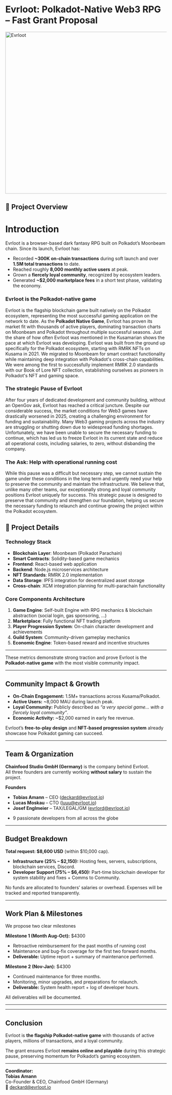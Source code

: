 


# Evrloot: Polkadot-Native Web3 RPG – Fast Grant Proposal


[<img width="750" height="506" alt="Evrloot" src="https://github.com/user-attachments/assets/78949042-9991-4341-a71a-ebcd709b3fce" />](https://youtu.be/RAvca9ur9CQ)




## 🔎 Project Overview

# Introduction
Evrloot is a browser-based dark fantasy RPG built on Polkadot’s Moonbeam chain. Since its launch, Evrloot has:

- Recorded **~300K on-chain transactions** during soft launch and over **1.5M total transactions** to date.
- Reached roughly **8,000 monthly active users** at peak.
- Grown a **fiercely loyal community**, recognized by ecosystem leaders.
- Generated **~$2,000 marketplace fees** in a short test phase, validating the economy.

### Evrloot is the Polkadot-native game
Evrloot is the flagship blockchain game built natively on the Polkadot ecosystem, representing the most successful gaming application on the network to date. As the **Polkadot Native Game**, Evrloot has proven its market fit with thousands of active players, dominating transaction charts on Moonbeam and Polkadot throughout multiple successful seasons. Just the share of how often Evrloot was mentioned in the Kusamarian shows the pace at which Evrloot was developing. 
Evrloot was built from the ground up specifically for the Polkadot ecosystem, starting with RMRK NFTs on Kusama in 2021. We migrated to Moonbeam for smart contract functionality while maintaining deep integration with Polkadot's cross-chain capabilities. We were among the first to successfully implement RMRK 2.0 standards with our Book of Lore NFT collection, establishing ourselves as pioneers in Polkadot's NFT and gaming space.

### The strategic Pause of Evrloot
After four years of dedicated development and community building, without an OpenGov ask, Evrloot has reached a critical juncture. Despite our considerable success, the market conditions for Web3 games have drastically worsened in 2025, creating a challenging environment for funding and sustainability. Many Web3 gaming projects across the industry are struggling or shutting down due to widespread funding shortages. 
Unfortunately, we have been unable to secure the necessary funding to continue, which has led us to freeze Evrloot in its current state and reduce all operational costs, including salaries, to zero, without disbanding the company. 

### The Ask: Help with operational running cost
While this pause was a difficult but necessary step, we cannot sustain the game under these conditions in the long term and urgently need your help to preserve the community and maintain the infrastructure. We believe that, unlike many other teams, our exceptionally strong and loyal community positions Evrloot uniquely for success. This strategic pause is designed to preserve that community and strengthen our foundation, helping us secure the necessary funding to relaunch and continue growing the project within the Polkadot ecosystem.


## 🥗 Project Details

### Technology Stack
- **Blockchain Layer**: Moonbeam (Polkadot Parachain)
- **Smart Contracts**: Solidity-based game mechanics
- **Frontend**: React-based web application
- **Backend**: Node.js microservices architecture
- **NFT Standards**: RMRK 2.0 implementation
- **Data Storage**: IPFS integration for decentralized asset storage
- **Cross-chain**: XCM integration planning for multi-parachain functionality

### Core Components Architecture
1. **Game Engine**: Self-built Engine with RPG mechanics & blockchain abstraction (social login, gas sponsoring, ...)
2. **Marketplace**: Fully functional NFT trading platform
3. **Player Progression System**: On-chain character development and achievements
4. **Guild System**: Community-driven gameplay mechanics
5. **Economic Engine**: Token-based reward and incentive structures



---




These metrics demonstrate strong traction and prove Evrloot is the **Polkadot-native game** with the most visible community impact.

---

## Community Impact & Growth
- **On-Chain Engagement:** 1.5M+ transactions across Kusama/Polkadot.  
- **Active Users:** ~8,000 MAU during launch peak.  
- **Loyal Community:** Publicly described as *“a very special game… with a fiercely loyal community”*.  
- **Economic Activity:** ~$2,000 earned in early fee revenue.  

Evrloot’s **free-to-play design** and **NFT-based progression system** already showcase how Polkadot gaming can succeed.

---

## Team & Organization
**Chainfood Studio GmbH (Germany)** is the company behind Evrloot.  
All three founders are currently working **without salary** to sustain the project.

**Founders**
- **Tobias Amann** – CEO (deckard@evrloot.io)  
- **Lucas Moskau** – CTO (luuu@evrloot.io)  
- **Josef Englmeier** – TAX/LEGAL/GM (evrlord@evrloot.io)  

+ 9 passionate developers from all across the globe

---

## Budget Breakdown
**Total request: $8,600 USD** (within $10,000 cap).

- **Infrastructure (25% – $2,150):** Hosting fees, servers, subscriptions, blockchain services, Discord.  
- **Developer Support (75% – $6,450):** Part-time blockchain developer for system stability and fixes + Comms to Community.  

No funds are allocated to founders’ salaries or overhead. Expenses will be tracked and reported transparently.

---

## Work Plan & Milestones
We propose two clear milestones 

**Milestone 1 (Month Aug-Oct):** $4300 
- Retroactive reimbursement for the past months of running cost  
- Maintenance and bug-fix coverage for the first two forward months.  
- **Deliverable:** Uptime report + summary of maintenance performed.  

**Milestone 2 (Nov-Jan):** $4300 
- Continued maintenance for three months.  
- Monitoring, minor upgrades, and preparations for relaunch.  
- **Deliverable:** System health report + log of developer hours.  

All deliverables will be documented.

---



---

## Conclusion
Evrloot is **the flagship Polkadot-native game** with thousands of active players, millions of transactions, and a loyal community.  

The grant ensures Evrloot **remains online and playable** during this strategic pause, preserving momentum for Polkadot’s gaming ecosystem.

---

**Coordinator:**  
**Tobias Amann**  
Co-Founder & CEO, Chainfood GmbH (Germany)  
📧 deckard@evrloot.io
